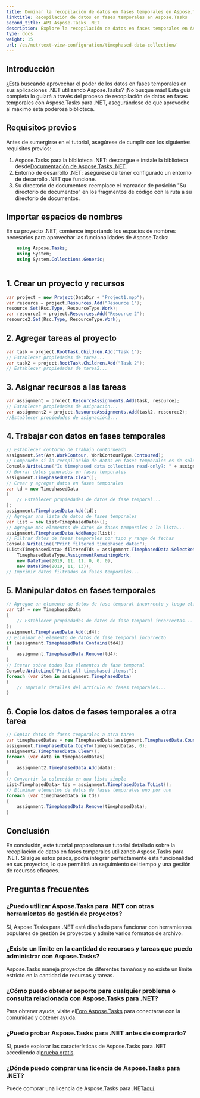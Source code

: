 ```yaml
---
title: Dominar la recopilación de datos en fases temporales en Aspose.Tasks
linktitle: Recopilación de datos en fases temporales en Aspose.Tasks
second_title: API Aspose.Tasks .NET
description: Explore la recopilación de datos en fases temporales en Aspose.Tasks para .NET. Guía paso a paso, preguntas frecuentes y más. ¡Mejore sus capacidades de gestión de proyectos hoy!
type: docs
weight: 15
url: /es/net/text-view-configuration/timephased-data-collection/
---
```

## Introducción
¿Está buscando aprovechar el poder de los datos en fases temporales en sus aplicaciones .NET utilizando Aspose.Tasks? ¡No busque más! Esta guía completa lo guiará a través del proceso de recopilación de datos en fases temporales con Aspose.Tasks para .NET, asegurándose de que aproveche al máximo esta poderosa biblioteca.
## Requisitos previos
Antes de sumergirse en el tutorial, asegúrese de cumplir con los siguientes requisitos previos:
1.  Aspose.Tasks para la biblioteca .NET: descargue e instale la biblioteca desde[Documentación de Aspose.Tasks .NET](https://reference.aspose.com/tasks/net/).
2. Entorno de desarrollo .NET: asegúrese de tener configurado un entorno de desarrollo .NET que funcione.
3. Su directorio de documentos: reemplace el marcador de posición "Su directorio de documentos" en los fragmentos de código con la ruta a su directorio de documentos.
## Importar espacios de nombres
En su proyecto .NET, comience importando los espacios de nombres necesarios para aprovechar las funcionalidades de Aspose.Tasks:
```csharp
    using Aspose.Tasks;
    using System;
    using System.Collections.Generic;
    
```
## 1. Crear un proyecto y recursos
```csharp
var project = new Project(DataDir + "Project1.mpp");
var resource = project.Resources.Add("Resource 1");
resource.Set(Rsc.Type, ResourceType.Work);
var resource2 = project.Resources.Add("Resource 2");
resource2.Set(Rsc.Type, ResourceType.Work);
```
## 2. Agregar tareas al proyecto
```csharp
var task = project.RootTask.Children.Add("Task 1");
// Establecer propiedades de tarea...
var task2 = project.RootTask.Children.Add("Task 2");
// Establecer propiedades de tarea2...
```
## 3. Asignar recursos a las tareas
```csharp
var assignment = project.ResourceAssignments.Add(task, resource);
// Establecer propiedades de asignación...
var assignment2 = project.ResourceAssignments.Add(task2, resource2);
//Establecer propiedades de asignación2...
```
## 4. Trabajar con datos en fases temporales
```csharp
// Establecer contorno de trabajo contorneado
assignment.Set(Asn.WorkContour, WorkContourType.Contoured);
// Compruebe si la recopilación de datos en fases temporales es de solo lectura
Console.WriteLine("Is timephased data collection read-only?: " + assignment.TimephasedData.IsReadOnly);
// Borrar datos generados en fases temporales
assignment.TimephasedData.Clear();
// Crear y agregar datos en fases temporales
var td = new TimephasedData
{
    // Establecer propiedades de datos de fase temporal...
};
assignment.TimephasedData.Add(td);
// Agregar una lista de datos de fases temporales
var list = new List<TimephasedData>();
// Agregue más elementos de datos de fases temporales a la lista...
assignment.TimephasedData.AddRange(list);
// Filtrar datos de fases temporales por tipo y rango de fechas
Console.WriteLine("Print filtered timephased data:");
IList<TimephasedData> filteredTds = assignment.TimephasedData.SelectBetweenStartAndFinish(
    TimephasedDataType.AssignmentRemainingWork,
    new DateTime(2019, 11, 11, 0, 0, 0),
    new DateTime(2019, 11, 13));
// Imprimir datos filtrados en fases temporales...
```
## 5. Manipular datos en fases temporales
```csharp
// Agregue un elemento de datos de fase temporal incorrecto y luego elimínelo
var td4 = new TimephasedData
{
    // Establecer propiedades de datos de fase temporal incorrectas...
};
assignment.TimephasedData.Add(td4);
// Eliminar el elemento de datos de fase temporal incorrecto
if (assignment.TimephasedData.Contains(td4))
{
    assignment.TimephasedData.Remove(td4);
}
// Iterar sobre todos los elementos de fase temporal
Console.WriteLine("Print all timephased items:");
foreach (var item in assignment.TimephasedData)
{
    // Imprimir detalles del artículo en fases temporales...
}
```
## 6. Copie los datos de fases temporales a otra tarea
```csharp
// Copiar datos de fases temporales a otra tarea
var timephasedDatas = new TimephasedData[assignment.TimephasedData.Count];
assignment.TimephasedData.CopyTo(timephasedDatas, 0);
assignment2.TimephasedData.Clear();
foreach (var data in timephasedDatas)
{
    assignment2.TimephasedData.Add(data);
}
// Convertir la colección en una lista simple
List<TimephasedData> tds = assignment.TimephasedData.ToList();
// Eliminar elementos de datos de fases temporales uno por uno
foreach (var timephasedData in tds)
{
    assignment.TimephasedData.Remove(timephasedData);
}
```
## Conclusión
En conclusión, este tutorial proporciona un tutorial detallado sobre la recopilación de datos en fases temporales utilizando Aspose.Tasks para .NET. Si sigue estos pasos, podrá integrar perfectamente esta funcionalidad en sus proyectos, lo que permitirá un seguimiento del tiempo y una gestión de recursos eficaces.
## Preguntas frecuentes
### ¿Puedo utilizar Aspose.Tasks para .NET con otras herramientas de gestión de proyectos?
Sí, Aspose.Tasks para .NET está diseñado para funcionar con herramientas populares de gestión de proyectos y admite varios formatos de archivo.
### ¿Existe un límite en la cantidad de recursos y tareas que puedo administrar con Aspose.Tasks?
Aspose.Tasks maneja proyectos de diferentes tamaños y no existe un límite estricto en la cantidad de recursos y tareas.
### ¿Cómo puedo obtener soporte para cualquier problema o consulta relacionada con Aspose.Tasks para .NET?
 Para obtener ayuda, visite el[Foro Aspose.Tasks](https://forum.aspose.com/c/tasks/15) para conectarse con la comunidad y obtener ayuda.
### ¿Puedo probar Aspose.Tasks para .NET antes de comprarlo?
 Sí, puede explorar las características de Aspose.Tasks para .NET accediendo al[prueba gratis](https://releases.aspose.com/).
### ¿Dónde puedo comprar una licencia de Aspose.Tasks para .NET?
Puede comprar una licencia de Aspose.Tasks para .NET[aquí](https://purchase.aspose.com/buy).